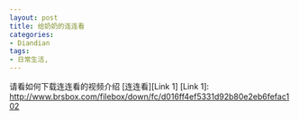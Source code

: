 ```yaml
---
layout: post
title: 给奶奶的连连看
categories:
- Diandian
tags:
- 日常生活, 
---
```

请看如何下载连连看的视频介绍 \[连连看\]\[Link 1\] \[Link 1\]: http://www.brsbox.com/filebox/down/fc/d016ff4ef5331d92b80e2eb6fefac102